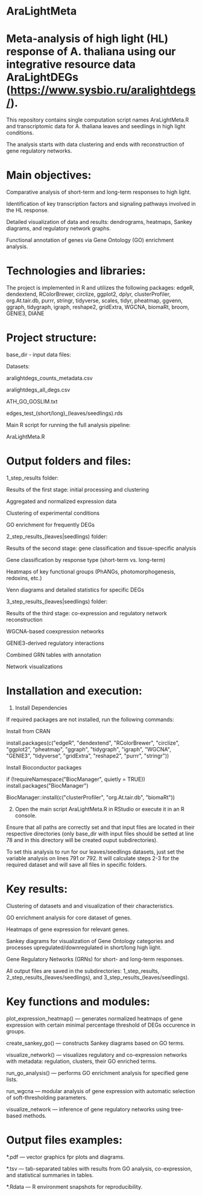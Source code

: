 # AraLightMeta

# Meta-analysis of high light (HL) response of A. thaliana using our integrative resource data AraLightDEGs (https://www.sysbio.ru/aralightdegs/).

This repository contains single computation script names AraLightMeta.R and transcriptomic data for A. thaliana leaves and seedlings in high light conditions. 

The analysis starts with data clustering and ends with reconstruction of gene regulatory networks.

# Main objectives:
Comparative analysis of short-term and long-term responses to high light.

Identification of key transcription factors and signaling pathways involved in the HL response.

Detailed visualization of data and results: dendrograms, heatmaps, Sankey diagrams, and regulatory network graphs.

Functional annotation of genes via Gene Ontology (GO) enrichment analysis.

# Technologies and libraries:
The project is implemented in R and utilizes the following packages:
edgeR, dendextend, RColorBrewer, circlize, ggplot2, dplyr, clusterProfiler, org.At.tair.db, purrr, stringr, tidyverse, scales, tidyr, pheatmap, ggvenn, ggraph, tidygraph, igraph, reshape2, gridExtra, WGCNA, biomaRt, broom, GENIE3, DIANE

# Project structure:
base_dir - input data files:

Datasets:

aralightdegs_counts_metadata.csv

aralightdegs_all_degs.csv

ATH_GO_GOSLIM.txt

edges_test_(short/long)_(leaves/seedlings).rds

Main R script for running the full analysis pipeline:

AraLightMeta.R 

# Output folders and files: 
1_step_results folder:

Results of the first stage: initial processing and clustering

Aggregated and normalized expression data

Clustering of experimental conditions

GO enrichment for frequently DEGs


2_step_results_(leaves|seedlings) folder:

Results of the second stage: gene classification and tissue-specific analysis

Gene classification by response type (short-term vs. long-term)

Heatmaps of key functional groups (PhANGs, photomorphogenesis, redoxins, etc.)

Venn diagrams and detailed statistics for specific DEGs


3_step_results_(leaves|seedlings) folder:

Results of the third stage: co-expression and regulatory network reconstruction

WGCNA-based coexpression networks

GENIE3-derived regulatory interactions

Combined GRN tables with annotation

Network visualizations

# Installation and execution:
1. Install Dependencies
   
If required packages are not installed, run the following commands:

Install from CRAN

install.packages(c("edgeR", "dendextend", "RColorBrewer", "circlize",
                   "ggplot2", "pheatmap", "ggraph", "tidygraph", "igraph",
                   "WGCNA", "GENIE3", "tidyverse", "gridExtra", "reshape2",
                   "purrr", "stringr"))

Install Bioconductor packages

if (!requireNamespace("BiocManager", quietly = TRUE))
    install.packages("BiocManager")

BiocManager::install(c("clusterProfiler", "org.At.tair.db", "biomaRt"))

2. Open the main script AraLightMeta.R in RStudio or execute it in an R console.
   
Ensure that all paths are correctly set and that input files are located in their respective directories (only base_dir with input files should be setted at line 78 and in this directory will be created ouput subdirectories).

To set this analysis to run for our leaves/seedlings datasets, just set the variable analysis on lines 791 or 792. It will calculate steps 2-3 for the required dataset and will save all files in specific folders. 

# Key results:
Clustering of datasets and and visualization of their characteristics.

GO enrichment analysis for core dataset of genes.

Heatmaps of gene expression for relevant genes.

Sankey diagrams for visualization of Gene Ontology categories and processes upregulated/downregulated in short/long high light.

Gene Regulatory Networks (GRNs) for short- and long-term responses.

All output files are saved in the subdirectories: 1_step_results, 2_step_results_(leaves/seedlings), and 3_step_results_(leaves/seedlings).

# Key functions and modules:
plot_expression_heatmap() — generates normalized heatmaps of gene expression with certain minimal percentage threshold of DEGs occurence in groups.

create_sankey_go() — constructs Sankey diagrams based on GO terms.

visualize_network() — visualizes regulatory and co-expression networks with metadata: regulation, clusters, their GO enriched terms.

run_go_analysis() — performs GO enrichment analysis for specified gene lists.

run_wgcna — modular analysis of gene expression with automatic selection of soft-thresholding parameters.

visualize_network — inference of gene regulatory networks using tree-based methods.

# Output files examples:
*.pdf — vector graphics fpr plots and diagrams.

*.tsv — tab-separated tables with results from GO analysis, co-expression, and statistical summaries in tables.

*.Rdata — R environment snapshots for reproducibility.
